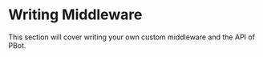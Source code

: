 # Writing Middleware

This section will cover writing your own custom middleware and the API of
PBot.
